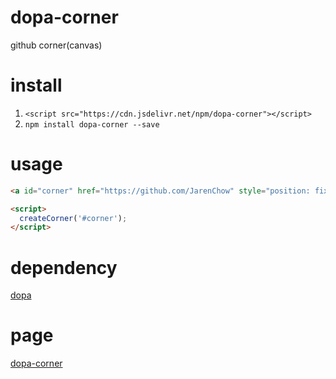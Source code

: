 # dopa-corner
github corner(canvas)

# install

1. `<script src="https://cdn.jsdelivr.net/npm/dopa-corner"></script>`
2. `npm install dopa-corner --save`

# usage

```html
<a id="corner" href="https://github.com/JarenChow" style="position: fixed;top: 0;right: 0;"></a>

<script>
  createCorner('#corner');
</script>
```

# dependency

[dopa](https://github.com/JarenChow/dopa)

# page

[dopa-corner](https://JarenChow.github.io/dopa-corner)
